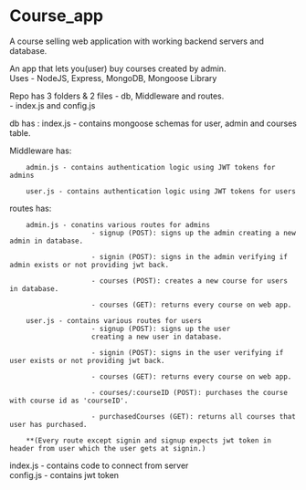 # Course_app
A course selling web application with working backend servers and database.

An app that lets you(user) buy courses created by admin.<br>
Uses -
        NodeJS,
        Express,
        MongoDB,
        Mongoose Library

Repo has 3 folders & 2 files - db, Middleware and routes.<br>
                             - index.js and config.js

db has : 
        index.js - contains mongoose schemas for user, admin and courses table.

Middleware has:

        admin.js - contains authentication logic using JWT tokens for admins

        user.js - contains authentication logic using JWT tokens for users

routes has:

        admin.js - conatins various routes for admins
                        - signup (POST): signs up the admin creating a new admin in database.

                        - signin (POST): signs in the admin verifying if admin exists or not providing jwt back.

                        - courses (POST): creates a new course for users in database.

                        - courses (GET): returns every course on web app.

        user.js - contains various routes for users
                        - signup (POST): signs up the user
                        creating a new user in database.

                        - signin (POST): signs in the user verifying if user exists or not providing jwt back.

                        - courses (GET): returns every course on web app.

                        - courses/:courseID (POST): purchases the course with course id as 'courseID'.

                        - purchasedCourses (GET): returns all courses that user has purchased.

        **(Every route except signin and signup expects jwt token in header from user which the user gets at signin.)

index.js - contains code to connect from server<br>
config.js - contains jwt token